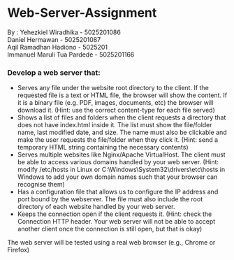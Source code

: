 # Web-Server-Assignment
By : 
Yehezkiel Wiradhika - 5025201086  
Daniel Hermawan - 5025201087  
Aqil Ramadhan Hadiono - 5025201  
Immanuel Maruli Tua Pardede - 5025201166  
### Develop a web server that:
- Serves any file under the website root directory to the client. If the requested file is a text or HTML file, the browser will show the content. If it is a binary file (e.g. PDF, images, documents, etc) the browser will download it. (Hint: use the correct content-type for each file served)
- Shows a list of files and folders when the client requests a directory that does not have index.html inside it. The list must show the file/folder name, last modified date, and size. The name must also be clickable and make the user requests the file/folder when they click it. (Hint: send a temporary HTML string containing the necessary contents)
- Serves multiple websites like Nginx/Apache VirtualHost. The client must be able to access various domains handled by your web server. (Hint: modify /etc/hosts in Linux or C:\Windows\System32\drivers\etc\hosts in Windows to add your own domain names such that your browser can recognise them)
- Has a configuration file that allows us to configure the IP address and port bound by the webserver. The file must also include the root directory of each website handled by your web server.
- Keeps the connection open if the client requests it. (Hint: check the Connection HTTP header. Your web server will not be able to accept another client once the connection is still open, but that is okay)  
  
The web server will be tested using a real web browser (e.g., Chrome or Firefox)
